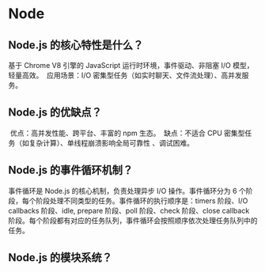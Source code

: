 # Node

## ​Node.js 的核心特性是什么？

基于 Chrome V8 引擎的 JavaScript 运行时环境，事件驱动、非阻塞 I/O 模型，轻量高效。
​ 应用场景：I/O 密集型任务（如实时聊天、文件流处理）、高并发服务。

## ​Node.js 的优缺点？

​ 优点：高并发性能、跨平台、丰富的 npm 生态。
​ 缺点：不适合 CPU 密集型任务（如复杂计算）、单线程崩溃影响全局可靠性
、调试困难。

## ​Node.js 的事件循环机制？

事件循环是 Node.js 的核心机制，负责处理异步 I/O 操作。事件循环分为 6 个阶段，每个阶段处理不同类型的任务。事件循环的执行顺序是：timers 阶段、I/O callbacks 阶段、idle, prepare 阶段、poll 阶段、check 阶段、close callback 阶段。每个阶段都有对应的任务队列，事件循环会按照顺序依次处理任务队列中的任务。

## ​Node.js 的模块系统？
